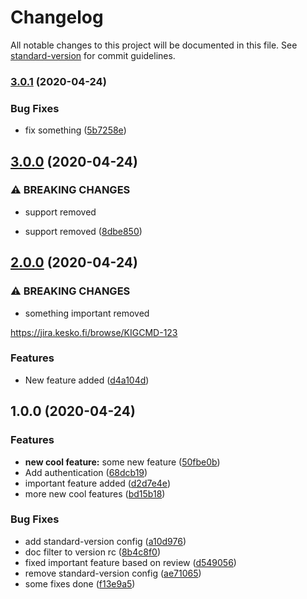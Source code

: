 # Changelog

All notable changes to this project will be documented in this file. See [standard-version](https://github.com/conventional-changelog/standard-version) for commit guidelines.

### [3.0.1](https://github.com/jusbE/release-notes-test/compare/v3.0.0...v3.0.1) (2020-04-24)


### Bug Fixes

* fix something ([5b7258e](https://github.com/jusbE/release-notes-test/commit/5b7258e6131ff45e22a945280eb1b1b717ed3585))

## [3.0.0](https://github.com/jusbE/release-notes-test/compare/v2.0.0...v3.0.0) (2020-04-24)


### ⚠ BREAKING CHANGES

* support removed

* support removed ([8dbe850](https://github.com/jusbE/release-notes-test/commit/8dbe85075470a35cb75bda298fb045fced5092c8))

## [2.0.0](https://github.com/jusbE/release-notes-test/compare/v1.0.0...v2.0.0) (2020-04-24)


### ⚠ BREAKING CHANGES

* something important removed

https://jira.kesko.fi/browse/KIGCMD-123

### Features

* New feature added ([d4a104d](https://github.com/jusbE/release-notes-test/commit/d4a104dac3b72a33b780961015eff69f4581fd96))

## 1.0.0 (2020-04-24)


### Features

* **new cool feature:** some new feature ([50fbe0b](https://github.com/jusbE/release-notes-test/commit/50fbe0b2e0ee93ce2a99f88916b72635097c0669))
* Add authentication ([68dcb19](https://github.com/jusbE/release-notes-test/commit/68dcb1929130e7edb9a0ce28605137450ed0a2eb))
* important feature added ([d2d7e4e](https://github.com/jusbE/release-notes-test/commit/d2d7e4ea934c5ee2785919be6c94d4d68af9e48d))
* more new cool features ([bd15b18](https://github.com/jusbE/release-notes-test/commit/bd15b18eec860e9a8d8ea6a1273923113b99bfc4))


### Bug Fixes

* add standard-version config ([a10d976](https://github.com/jusbE/release-notes-test/commit/a10d976f2441f847cce3b53d684b9b330d753736))
* doc filter to version rc ([8b4c8f0](https://github.com/jusbE/release-notes-test/commit/8b4c8f0b0e128afd05f2ad870216c0d32829867e))
* fixed important feature based on review ([d549056](https://github.com/jusbE/release-notes-test/commit/d549056bf71bea2d615a1b091751cd9edc07065f))
* remove standard-version config ([ae71065](https://github.com/jusbE/release-notes-test/commit/ae71065bea0127087486b7be8120f157934b6448))
* some fixes done ([f13e9a5](https://github.com/jusbE/release-notes-test/commit/f13e9a519563b3e76ad5c1f0559112c19556a636))
